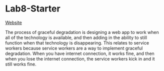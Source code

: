 # Lab8-Starter

[Website](https://nathand0wd.github.io/Lab8-110/)

The process of graceful degradation is designing a web app to work when all of the technology is available, and then adding in the ability to still function when that technology is disappearing. This relates to service workers because service workers are a way to implement graceful degradation. When you have internet connection, it works fine, and then when you lose the internet connection, the service workers kick in and it still works fine.
